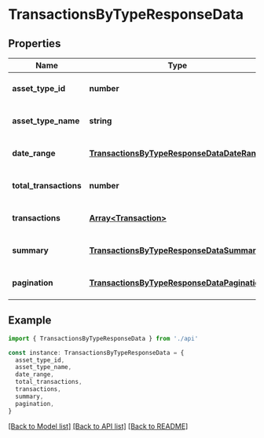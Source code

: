 # TransactionsByTypeResponseData

## Properties

| Name                   | Type                                                                                        | Description                  | Notes                             |
| ---------------------- | ------------------------------------------------------------------------------------------- | ---------------------------- | --------------------------------- |
| **asset_type_id**      | **number**                                                                                  | Asset type ID                | [optional] [default to undefined] |
| **asset_type_name**    | **string**                                                                                  | Asset type name              | [optional] [default to undefined] |
| **date_range**         | [**TransactionsByTypeResponseDataDateRange**](TransactionsByTypeResponseDataDateRange.md)   |                              | [optional] [default to undefined] |
| **total_transactions** | **number**                                                                                  | Total number of transactions | [optional] [default to undefined] |
| **transactions**       | [**Array&lt;Transaction&gt;**](Transaction.md)                                              |                              | [optional] [default to undefined] |
| **summary**            | [**TransactionsByTypeResponseDataSummary**](TransactionsByTypeResponseDataSummary.md)       |                              | [optional] [default to undefined] |
| **pagination**         | [**TransactionsByTypeResponseDataPagination**](TransactionsByTypeResponseDataPagination.md) |                              | [optional] [default to undefined] |

## Example

```typescript
import { TransactionsByTypeResponseData } from './api'

const instance: TransactionsByTypeResponseData = {
  asset_type_id,
  asset_type_name,
  date_range,
  total_transactions,
  transactions,
  summary,
  pagination,
}
```

[[Back to Model list]](../README.md#documentation-for-models) [[Back to API list]](../README.md#documentation-for-api-endpoints) [[Back to README]](../README.md)
